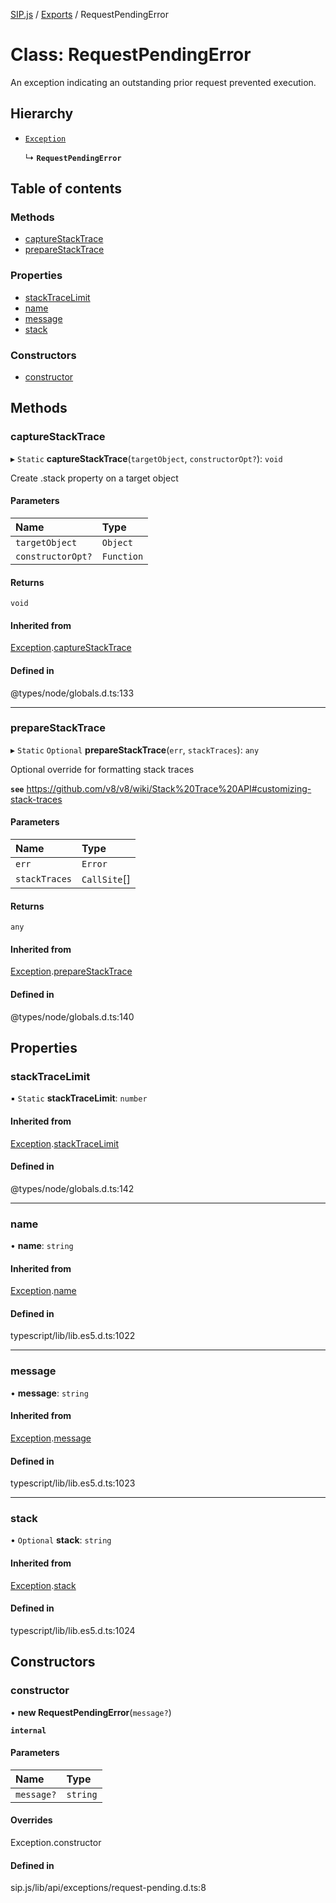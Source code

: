 [SIP.js](../README.md) / [Exports](../modules.md) / RequestPendingError

# Class: RequestPendingError

An exception indicating an outstanding prior request prevented execution.

## Hierarchy

- [`Exception`](Exception.md)

  ↳ **`RequestPendingError`**

## Table of contents

### Methods

- [captureStackTrace](RequestPendingError.md#capturestacktrace)
- [prepareStackTrace](RequestPendingError.md#preparestacktrace)

### Properties

- [stackTraceLimit](RequestPendingError.md#stacktracelimit)
- [name](RequestPendingError.md#name)
- [message](RequestPendingError.md#message)
- [stack](RequestPendingError.md#stack)

### Constructors

- [constructor](RequestPendingError.md#constructor)

## Methods

### captureStackTrace

▸ `Static` **captureStackTrace**(`targetObject`, `constructorOpt?`): `void`

Create .stack property on a target object

#### Parameters

| Name | Type |
| :------ | :------ |
| `targetObject` | `Object` |
| `constructorOpt?` | `Function` |

#### Returns

`void`

#### Inherited from

[Exception](Exception.md).[captureStackTrace](Exception.md#capturestacktrace)

#### Defined in

@types/node/globals.d.ts:133

___

### prepareStackTrace

▸ `Static` `Optional` **prepareStackTrace**(`err`, `stackTraces`): `any`

Optional override for formatting stack traces

**`see`** https://github.com/v8/v8/wiki/Stack%20Trace%20API#customizing-stack-traces

#### Parameters

| Name | Type |
| :------ | :------ |
| `err` | `Error` |
| `stackTraces` | `CallSite`[] |

#### Returns

`any`

#### Inherited from

[Exception](Exception.md).[prepareStackTrace](Exception.md#preparestacktrace)

#### Defined in

@types/node/globals.d.ts:140

## Properties

### stackTraceLimit

▪ `Static` **stackTraceLimit**: `number`

#### Inherited from

[Exception](Exception.md).[stackTraceLimit](Exception.md#stacktracelimit)

#### Defined in

@types/node/globals.d.ts:142

___

### name

• **name**: `string`

#### Inherited from

[Exception](Exception.md).[name](Exception.md#name)

#### Defined in

typescript/lib/lib.es5.d.ts:1022

___

### message

• **message**: `string`

#### Inherited from

[Exception](Exception.md).[message](Exception.md#message)

#### Defined in

typescript/lib/lib.es5.d.ts:1023

___

### stack

• `Optional` **stack**: `string`

#### Inherited from

[Exception](Exception.md).[stack](Exception.md#stack)

#### Defined in

typescript/lib/lib.es5.d.ts:1024

## Constructors

### constructor

• **new RequestPendingError**(`message?`)

**`internal`**

#### Parameters

| Name | Type |
| :------ | :------ |
| `message?` | `string` |

#### Overrides

Exception.constructor

#### Defined in

sip.js/lib/api/exceptions/request-pending.d.ts:8
